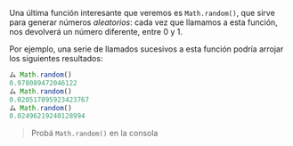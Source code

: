Una última función interesante que veremos es `Math.random()`, que sirve para generar números _aleatorios_: cada vez que llamamos a esta función, nos devolverá un número diferente, entre 0 y 1.

Por ejemplo, una serie de llamados sucesivos a esta función podría arrojar los siguientes resultados:

```javascript
ム Math.random()
0.978089472046122
ム Math.random()
0.020517095923423767
ム Math.random()
0.02496219240128994
```

> Probá `Math.random()` en la consola